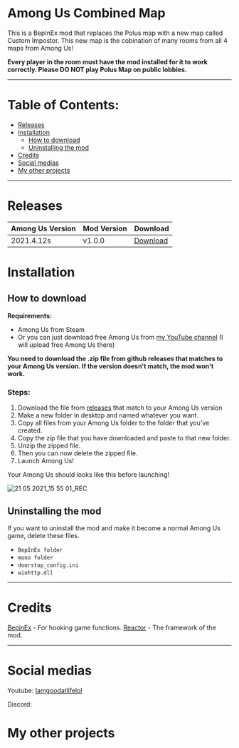 # Among Us Combined Map

This is a BepInEx mod that replaces the Polus map with a new map called Custom Impostor.
This new map is the cobination of many rooms from all 4 maps from Among Us!

**Every player in the room must have the mod installed for it to work correctly. Please DO NOT play Polus Map on public lobbies.**
***

# Table of Contents:

- [Releases](#releases)  
- [Installation](#installation)  
  - [How to download](#how-to-download)
  - [Uninstalling the mod](#uninstalling-the-mod)
- [Credits](#credits)
- [Social medias](#social-medias)
- [My other projects](#my-other-projects)
***

# Releases
| Among Us Version | Mod Version | Download
| --- | --- | ---|
| 2021.4.12s | v1.0.0 | [Download](https://github.com/IagallYT/Among-Us-Combined-Map/releases/download/1.0.0/CombinedMap1.0.0.zip)

# Installation 

## How to download

**Requirements:**
- Among Us from Steam
- Or you can just download free Among Us from [my YouTube channel](https://m.youtube.com/channel/UCFZlRTzu_9BWQNw74NwZ6Lw) (I will upload free Among Us there)

**You need to download the .zip file from github releases that matches to your Among Us version.
If the version doesn't match, the mod won't work.**

### Steps:
1. Download the file from [releases](https://github.com/IagallYT/Among-Us-Combined-Map/releases) that match to your Among Us version
2. Make a new folder in desktop and named whatever you want.
3. Copy all files from your Among Us folder to the folder that you've created.
4. Copy the zip file that you have downloaded and paste to that new folder.
5. Unzip the zipped file.
6. Then you can now delete the zipped file.
7. Launch Among Us!

Your Among Us should looks like this before launching!

![21 05 2021_15 55 01_REC](https://user-images.githubusercontent.com/84431885/119111121-f7a50500-ba4c-11eb-9a4c-8ac51b7fa45e.png)

## Uninstalling the mod
If you want to uninstall the mod and make it become a normal Among Us game, delete these files.
- `BepInEx folder`
- `mono folder`
- `doorstop_config.ini`
- `winhttp.dll`
***

# Credits
[BepinEx](https://github.com/BepInEx/BepInEx) - For hooking game functions.
[Reactor](https://github.com/NuclearPowered/Reactor) - The framework of the mod.
***

# Social medias
Youtube: [Iamgoodatlifelol](https://m.youtube.com/channel/UCFZlRTzu_9BWQNw74NwZ6Lw)

Discord: 

# My other projects
